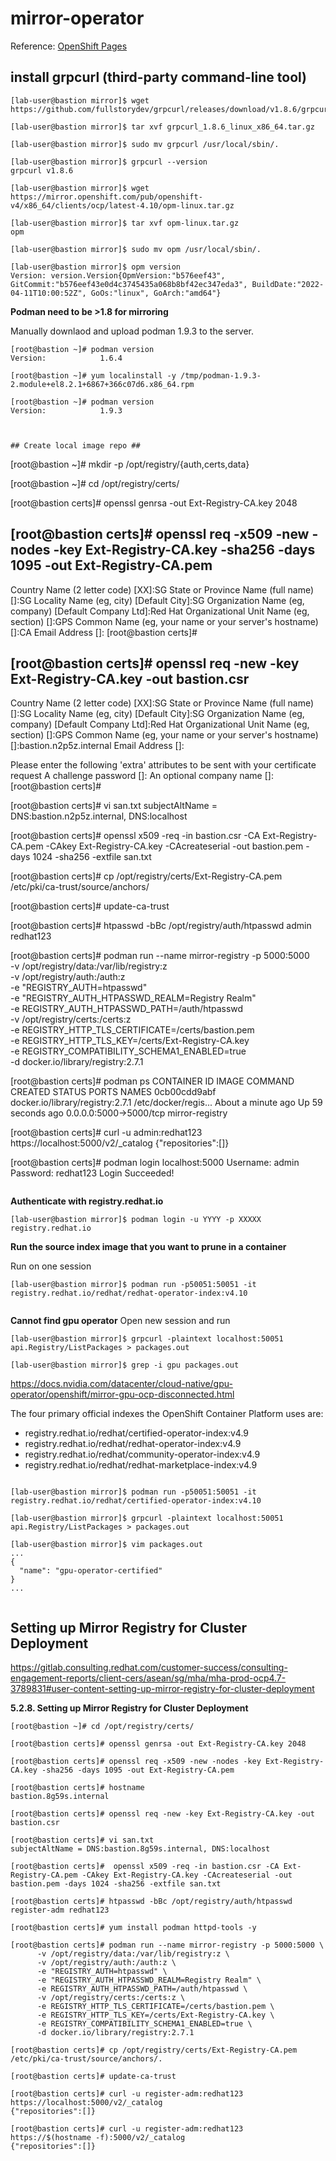 # mirror-operator

Reference:
[OpenShift Pages](https://docs.openshift.com/container-platform/4.10/operators/admin/olm-restricted-networks.html)

## install grpcurl (third-party command-line tool)

```
[lab-user@bastion mirror]$ wget https://github.com/fullstorydev/grpcurl/releases/download/v1.8.6/grpcurl_1.8.6_linux_x86_64.tar.gz

[lab-user@bastion mirror]$ tar xvf grpcurl_1.8.6_linux_x86_64.tar.gz 

[lab-user@bastion mirror]$ sudo mv grpcurl /usr/local/sbin/.

[lab-user@bastion mirror]$ grpcurl --version
grpcurl v1.8.6

[lab-user@bastion mirror]$ wget https://mirror.openshift.com/pub/openshift-v4/x86_64/clients/ocp/latest-4.10/opm-linux.tar.gz

[lab-user@bastion mirror]$ tar xvf opm-linux.tar.gz
opm

[lab-user@bastion mirror]$ sudo mv opm /usr/local/sbin/.

[lab-user@bastion mirror]$ opm version
Version: version.Version{OpmVersion:"b576eef43", GitCommit:"b576eef43e0d4c3745435a068b8bf42ec347eda3", BuildDate:"2022-04-11T10:00:52Z", GoOs:"linux", GoArch:"amd64"}

```

**Podman need to be >1.8 for mirroring**

Manually downlaod and upload podman 1.9.3 to the server.

```
[root@bastion ~]# podman version
Version:            1.6.4

[root@bastion ~]# yum localinstall -y /tmp/podman-1.9.3-2.module+el8.2.1+6867+366c07d6.x86_64.rpm

[root@bastion ~]# podman version
Version:            1.9.3



## Create local image repo ##

```
[root@bastion ~]# mkdir -p /opt/registry/{auth,certs,data}

[root@bastion ~]# cd /opt/registry/certs/

[root@bastion certs]# openssl genrsa -out Ext-Registry-CA.key 2048

[root@bastion certs]# openssl req -x509 -new -nodes -key Ext-Registry-CA.key -sha256 -days 1095 -out Ext-Registry-CA.pem
-----
Country Name (2 letter code) [XX]:SG
State or Province Name (full name) []:SG
Locality Name (eg, city) [Default City]:SG
Organization Name (eg, company) [Default Company Ltd]:Red Hat
Organizational Unit Name (eg, section) []:GPS
Common Name (eg, your name or your server's hostname) []:CA
Email Address []:
[root@bastion certs]# 

[root@bastion certs]# openssl req -new -key Ext-Registry-CA.key -out bastion.csr
-----
Country Name (2 letter code) [XX]:SG
State or Province Name (full name) []:SG
Locality Name (eg, city) [Default City]:SG
Organization Name (eg, company) [Default Company Ltd]:Red Hat
Organizational Unit Name (eg, section) []:GPS
Common Name (eg, your name or your server's hostname) []:bastion.n2p5z.internal
Email Address []:

Please enter the following 'extra' attributes
to be sent with your certificate request
A challenge password []:
An optional company name []:
[root@bastion certs]# 

[root@bastion certs]# vi san.txt
subjectAltName = DNS:bastion.n2p5z.internal, DNS:localhost

[root@bastion certs]# openssl x509 -req -in bastion.csr -CA Ext-Registry-CA.pem -CAkey Ext-Registry-CA.key -CAcreateserial -out bastion.pem -days 1024 -sha256 -extfile san.txt

[root@bastion certs]# cp /opt/registry/certs/Ext-Registry-CA.pem /etc/pki/ca-trust/source/anchors/

[root@bastion certs]# update-ca-trust

[root@bastion certs]# htpasswd -bBc /opt/registry/auth/htpasswd admin redhat123

[root@bastion certs]# podman run --name mirror-registry -p 5000:5000 \
   	-v /opt/registry/data:/var/lib/registry:z \
   	-v /opt/registry/auth:/auth:z \
   	-e "REGISTRY_AUTH=htpasswd" \
   	-e "REGISTRY_AUTH_HTPASSWD_REALM=Registry Realm" \
   	-e REGISTRY_AUTH_HTPASSWD_PATH=/auth/htpasswd \
   	-v /opt/registry/certs:/certs:z \
   	-e REGISTRY_HTTP_TLS_CERTIFICATE=/certs/bastion.pem \
   	-e REGISTRY_HTTP_TLS_KEY=/certs/Ext-Registry-CA.key \
   	-e REGISTRY_COMPATIBILITY_SCHEMA1_ENABLED=true \
  	-d docker.io/library/registry:2.7.1

[root@bastion certs]# podman ps
CONTAINER ID  IMAGE                             COMMAND               CREATED             STATUS             PORTS                   NAMES
0cb00cdd9abf  docker.io/library/registry:2.7.1  /etc/docker/regis...  About a minute ago  Up 59 seconds ago  0.0.0.0:5000->5000/tcp  mirror-registry

[root@bastion certs]# curl -u admin:redhat123 https://localhost:5000/v2/_catalog
{"repositories":[]}

[root@bastion certs]# podman login localhost:5000
Username: admin
Password: redhat123
Login Succeeded!


```

```
**Authenticate with registry.redhat.io**

```
[lab-user@bastion mirror]$ podman login -u YYYY -p XXXXX registry.redhat.io

```

**Run the source index image that you want to prune in a container**

Run on one session

```
[lab-user@bastion mirror]$ podman run -p50051:50051 -it registry.redhat.io/redhat/redhat-operator-index:v4.10


```

**Cannot find gpu operator**
Open new session and run
```
[lab-user@bastion mirror]$ grpcurl -plaintext localhost:50051 api.Registry/ListPackages > packages.out

[lab-user@bastion mirror]$ grep -i gpu packages.out 

```

https://docs.nvidia.com/datacenter/cloud-native/gpu-operator/openshift/mirror-gpu-ocp-disconnected.html

The four primary official indexes the OpenShift Container Platform uses are:

- registry.redhat.io/redhat/certified-operator-index:v4.9
- registry.redhat.io/redhat/redhat-operator-index:v4.9
- registry.redhat.io/redhat/community-operator-index:v4.9
- registry.redhat.io/redhat/redhat-marketplace-index:v4.9

```

[lab-user@bastion mirror]$ podman run -p50051:50051 -it registry.redhat.io/redhat/certified-operator-index:v4.10

```

```
[lab-user@bastion mirror]$ grpcurl -plaintext localhost:50051 api.Registry/ListPackages > packages.out

[lab-user@bastion mirror]$ vim packages.out
...
{
  "name": "gpu-operator-certified"
}
...


```

## Setting up Mirror Registry for Cluster Deployment

https://gitlab.consulting.redhat.com/customer-success/consulting-engagement-reports/client-cers/asean/sg/mha/mha-prod-ocp4.7-3789831#user-content-setting-up-mirror-registry-for-cluster-deployment

**5.2.8. Setting up Mirror Registry for Cluster Deployment**

```
[root@bastion ~]# cd /opt/registry/certs/

[root@bastion certs]# openssl genrsa -out Ext-Registry-CA.key 2048

[root@bastion certs]# openssl req -x509 -new -nodes -key Ext-Registry-CA.key -sha256 -days 1095 -out Ext-Registry-CA.pem

[root@bastion certs]# hostname
bastion.8g59s.internal

[root@bastion certs]# openssl req -new -key Ext-Registry-CA.key -out bastion.csr

[root@bastion certs]# vi san.txt
subjectAltName = DNS:bastion.8g59s.internal, DNS:localhost

[root@bastion certs]#  openssl x509 -req -in bastion.csr -CA Ext-Registry-CA.pem -CAkey Ext-Registry-CA.key -CAcreateserial -out bastion.pem -days 1024 -sha256 -extfile san.txt

[root@bastion certs]# htpasswd -bBc /opt/registry/auth/htpasswd register-adm redhat123

[root@bastion certs]# yum install podman httpd-tools -y

[root@bastion certs]# podman run --name mirror-registry -p 5000:5000 \
      -v /opt/registry/data:/var/lib/registry:z \
      -v /opt/registry/auth:/auth:z \
      -e "REGISTRY_AUTH=htpasswd" \
      -e "REGISTRY_AUTH_HTPASSWD_REALM=Registry Realm" \
      -e REGISTRY_AUTH_HTPASSWD_PATH=/auth/htpasswd \
      -v /opt/registry/certs:/certs:z \
      -e REGISTRY_HTTP_TLS_CERTIFICATE=/certs/bastion.pem \
      -e REGISTRY_HTTP_TLS_KEY=/certs/Ext-Registry-CA.key \
      -e REGISTRY_COMPATIBILITY_SCHEMA1_ENABLED=true \
      -d docker.io/library/registry:2.7.1

[root@bastion certs]# cp /opt/registry/certs/Ext-Registry-CA.pem /etc/pki/ca-trust/source/anchors/.

[root@bastion certs]# update-ca-trust

[root@bastion certs]# curl -u register-adm:redhat123 https://localhost:5000/v2/_catalog
{"repositories":[]}

[root@bastion certs]# curl -u register-adm:redhat123 https://$(hostname -f):5000/v2/_catalog
{"repositories":[]}

```


